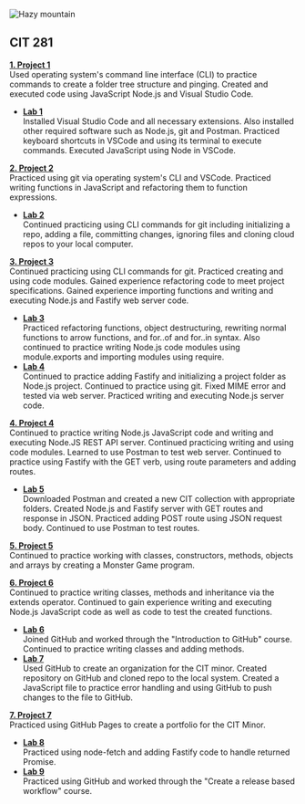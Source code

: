 ![Hazy mountain](https://images.unsplash.com/photo-1653917189526-71eebe91564f?ixlib=rb-1.2.1&ixid=MnwxMjA3fDB8MHxwaG90by1wYWdlfHx8fGVufDB8fHx8&auto=format&fit=crop&w=1170&q=80)
## CIT 281

[**1. Project 1**<br/>](https://cmelinda5.github.io/cit281-p1/)
Used operating system's command line interface (CLI) to practice commands to create a folder tree structure and pinging. Created and executed code using JavaScript Node.js and Visual Studio Code. 

  - [**Lab 1**<br/>](https://cmelinda5.github.io/cit281-lab1/)
  Installed Visual Studio Code and all necessary extensions. Also installed other required software such as Node.js, git and Postman. Practiced keyboard shortcuts in VSCode and using its terminal to execute commands. Executed JavaScript using Node in VSCode.

[**2. Project 2**<br/>](https://cmelinda5.github.io/cit281-p2/)
Practiced using git via operating system's CLI and VSCode. Practiced writing functions in JavaScript and refactoring them to function expressions.
  - [**Lab 2**<br/>](https://cmelinda5.github.io/cit281-lab2/)
  Continued practicing using CLI commands for git including initializing a repo, adding a file, committing changes, ignoring files and cloning cloud repos to your local computer. 

[**3. Project 3**<br/>](https://cmelinda5.github.io/cit281-p3/)
 Continued practicing using CLI commands for git. Practiced creating and using code modules. Gained experience refactoring code to meet project specifications. Gained experience importing functions and writing and executing Node.js and Fastify web server code. 
  - [**Lab 3**<br/>](https://cmelinda5.github.io/cit281-lab3/)
  Practiced refactoring functions, object destructuring, rewriting normal functions to arrow functions, and for..of and for..in syntax. Also continued to practice writing Node.js code modules using module.exports and importing modules using require. 
  - [**Lab 4**<br/>](https://cmelinda5.github.io/cit281-lab4/)
  Continued to practice adding Fastify and initializing a project folder as Node.js project. Continued to practice using git. Fixed MIME error and tested via web server. Practiced writing and executing Node.js server code.

[**4. Project 4**<br/>](https://cmelinda5.github.io/cit281-p4/)
Continued to practice writing Node.js JavaScript code and writing and executing Node.JS REST API server. Continued practicing writing and using code modules. Learned to use Postman to test web server. Continued to practice using Fastify with the GET verb, using route parameters and adding routes. 
  - [**Lab 5**<br/>](https://cmelinda5.github.io/cit281-lab5/)
  Downloaded Postman and created a new CIT collection with appropriate folders. Created Node.js and Fastify server with GET routes and response in JSON. Practiced adding POST route using JSON request body. Continued to use Postman to test routes. 

[**5. Project 5**<br/>](https://cmelinda5.github.io/cit281-p5/)
Continued to practice working with classes, constructors, methods, objects and arrays by creating a Monster Game program. 

[**6. Project 6**<br/>](https://cmelinda5.github.io/cit281-p6/)
Continued to practice writing classes, methods and inheritance via the extends operator. Continued to gain experience writing and executing Node.js JavaScript code as well as code to test the created functions. 
  - [**Lab 6**<br/>](https://cmelinda5.github.io/cit281-lab6/)
  Joined GitHub and worked through the "Introduction to GitHub" course. Continued to practice writing classes and adding methods. 
  - [**Lab 7**<br/>](https://cmelinda5.github.io/cit281-lab7/)
  Used GitHub to create an organization for the CIT minor. Created repository on GitHub and cloned repo to the local system. Created a JavaScript file to practice error handling and using GitHub to push changes to the file to GitHub. 

[**7. Project 7**<br/>](https://cmelinda5.github.io/cit281-p7/)
Practiced using GitHub Pages to create a portfolio for the CIT Minor. 
  - [**Lab 8**<br/>](https://cmelinda5.github.io/cit281-lab8/)
  Practiced using node-fetch and adding Fastify code to handle returned Promise. 
  - [**Lab 9**<br/>](https://cmelinda5.github.io/cit281-lab9/)
  Practiced using GitHub and worked through the "Create a release based workflow" course. 
